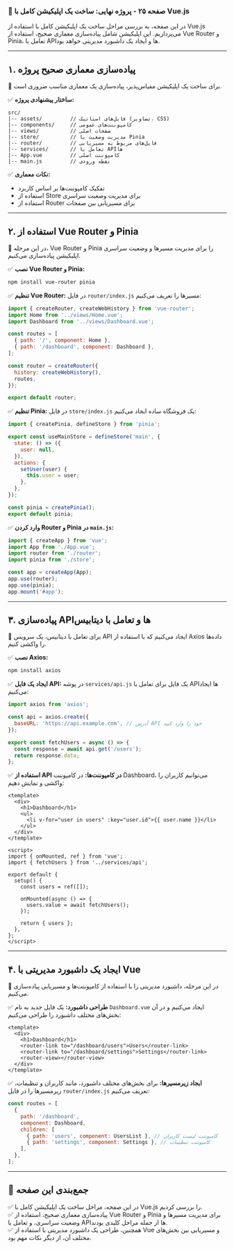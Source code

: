### **📌 صفحه ۲۵ - پروژه نهایی: ساخت یک اپلیکیشن کامل با Vue.js**  

در این صفحه، به بررسی مراحل ساخت یک اپلیکیشن کامل با استفاده از Vue.js می‌پردازیم. این اپلیکیشن شامل پیاده‌سازی معماری صحیح، استفاده از Vue Router و Pinia، تعامل با APIها و ایجاد یک داشبورد مدیریتی خواهد بود.  

---

## **۱. پیاده‌سازی معماری صحیح پروژه**  

📌 برای ساخت یک اپلیکیشن مقیاس‌پذیر، پیاده‌سازی یک معماری مناسب ضروری است.  

✅ **ساختار پیشنهادی پروژه:**

```
src/
|-- assets/         // فایل‌های استاتیک (تصاویر، CSS)
|-- components/     // کامپوننت‌های عمومی
|-- views/          // صفحات اصلی
|-- store/          // مدیریت وضعیت با Pinia
|-- router/         // فایل‌های مربوط به مسیریابی
|-- services/       // تعامل با APIها
|-- App.vue         // کامپوننت اصلی
|-- main.js         // نقطه ورودی
```

✅ **نکات معماری:**
- تفکیک کامپوننت‌ها بر اساس کاربرد
- استفاده از Store برای مدیریت وضعیت سراسری
- استفاده از Router برای مسیریابی بین صفحات

---

## **۲. استفاده از Vue Router و Pinia**  

📌 در این مرحله، Vue Router و Pinia را برای مدیریت مسیرها و وضعیت سراسری اپلیکیشن پیاده‌سازی می‌کنیم.  

✅ **نصب Vue Router و Pinia:**

```sh
npm install vue-router pinia
```

✅ **تنظیم Vue Router:**
در فایل `router/index.js` مسیرها را تعریف می‌کنیم:

```js
import { createRouter, createWebHistory } from 'vue-router';
import Home from '../views/Home.vue';
import Dashboard from '../views/Dashboard.vue';

const routes = [
  { path: '/', component: Home },
  { path: '/dashboard', component: Dashboard },
];

const router = createRouter({
  history: createWebHistory(),
  routes,
});

export default router;
```

✅ **تنظیم Pinia:**
در فایل `store/index.js` یک فروشگاه ساده ایجاد می‌کنیم:

```js
import { createPinia, defineStore } from 'pinia';

export const useMainStore = defineStore('main', {
  state: () => ({
    user: null,
  }),
  actions: {
    setUser(user) {
      this.user = user;
    },
  },
});

const pinia = createPinia();
export default pinia;
```

✅ **وارد کردن Router و Pinia در `main.js`:**

```js
import { createApp } from 'vue';
import App from './App.vue';
import router from './router';
import pinia from './store';

const app = createApp(App);
app.use(router);
app.use(pinia);
app.mount('#app');
```

---

## **۳. پیاده‌سازی APIها و تعامل با دیتابیس**  

📌 برای تعامل با دیتابیس، یک سرویس API ایجاد می‌کنیم که با استفاده از Axios داده‌ها را واکشی کنیم.  

✅ **نصب Axios:**

```sh
npm install axios
```

✅ **ایجاد یک فایل API:**
در پوشه `services/api.js` یک فایل برای تعامل با APIها ایجاد می‌کنیم:

```js
import axios from 'axios';

const api = axios.create({
  baseURL: 'https://api.example.com', // آدرس API خود را وارد کنید
});

export const fetchUsers = async () => {
  const response = await api.get('/users');
  return response.data;
};
```

✅ **استفاده از API در کامپوننت‌ها:**
در کامپوننت Dashboard، می‌توانیم کاربران را واکشی و نمایش دهیم:

```vue
<template>
  <div>
    <h1>Dashboard</h1>
    <ul>
      <li v-for="user in users" :key="user.id">{{ user.name }}</li>
    </ul>
  </div>
</template>

<script>
import { onMounted, ref } from 'vue';
import { fetchUsers } from '../services/api';

export default {
  setup() {
    const users = ref([]);

    onMounted(async () => {
      users.value = await fetchUsers();
    });

    return { users };
  },
};
</script>
```

---

## **۴. ایجاد یک داشبورد مدیریتی با Vue**  

📌 در این مرحله، داشبورد مدیریتی را با استفاده از کامپوننت‌ها و مسیریابی پیاده‌سازی می‌کنیم.  

✅ **طراحی داشبورد:**
یک فایل جدید به نام `Dashboard.vue` ایجاد می‌کنیم و در آن بخش‌های مختلف داشبورد را طراحی می‌کنیم:

```vue
<template>
  <div>
    <h1>Dashboard</h1>
    <router-link to="/dashboard/users">Users</router-link>
    <router-link to="/dashboard/settings">Settings</router-link>
    <router-view></router-view>
  </div>
</template>
```

✅ **ایجاد زیرمسیرها:**
برای بخش‌های مختلف داشبورد، مانند کاربران و تنظیمات، زیرمسیرها را در فایل `router/index.js` تعریف می‌کنیم:

```js
const routes = [
  {
    path: '/dashboard',
    component: Dashboard,
    children: [
      { path: 'users', component: UsersList }, // کامپوننت لیست کاربران
      { path: 'settings', component: Settings }, // کامپوننت تنظیمات
    ],
  },
];
```

---

## **📌 جمع‌بندی این صفحه**  

✅ در این صفحه، مراحل ساخت یک اپلیکیشن کامل با Vue.js را بررسی کردیم.  
✅ پیاده‌سازی معماری صحیح، استفاده از Vue Router و Pinia برای مدیریت مسیرها و وضعیت سراسری، و تعامل با APIها از جمله مراحل کلیدی بودند.  
✅ همچنین، طراحی یک داشبورد مدیریتی با استفاده از Vue و مسیریابی بین بخش‌های مختلف آن، از دیگر نکات مهم بود.  

